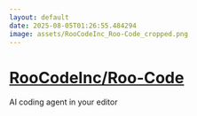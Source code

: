```yaml
---
layout: default
date: 2025-08-05T01:26:55.484294
image: assets/RooCodeInc_Roo-Code_cropped.png
---
```


# [RooCodeInc/Roo-Code](https://github.com/RooCodeInc/Roo-Code)

AI coding agent in your editor
